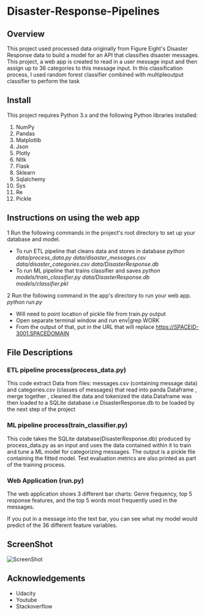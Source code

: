 # Disaster-Response-Pipelines

## Overview
This project used processed data originally from Figure Eight's Disaster Response data to build a model for an API that classifies disaster messages. This project, a web app is created to read in a user message input and then assign up to 36 categories to this message input. In this classification process, I used random forest classifier combined with multipleoutput classifier to perform the task

## Install
This project requires Python 3.x and the following Python libraries installed:
1.	NumPy
2.	Pandas
3.	Matplotlib
4.	Json
5.	Plotly
6.	Nltk
7.	Flask
8.	Sklearn
9.	Sqlalchemy
10.	Sys
11.	Re
12.	Pickle

## Instructions on using the web app

1	Run the following commands in the project's root directory to set up your database and model.
  -	To run ETL pipeline that cleans data and stores in database _python data/process_data.py data/disaster_messages.csv data/disaster_categories.csv data/DisasterResponse.db_
  -	To run ML pipeline that trains classifier and saves _python models/train_classifier.py data/DisasterResponse.db models/classifier.pkl_

2	Run the following command in the app's directory to run your web app. _python run.py_
  -	Will need to point location of pickle file from train.py output
  -	Open separate terminal window and run env|grep WORK
  -	From the output of that, put in the URL that will replace https://SPACEID-3001.SPACEDOMAIN


## File Descriptions
### ETL pipeline process(process_data.py)
This code extract Data from  files: messages.csv (containing message data) and categories.csv (classes of messages) that read into  panda Dataframe , merge together , cleaned   the data and tokenized the data.Dataframe was then loaded to a SQLite database i.e DisasterResponse.db to be loaded by the next step of the project

### ML pipeline process(train_classifier.py)
This code takes the SQLite database(DisasterResponse.db) produced by process_data.py as an input and uses the data contained within it to train and tune a ML model for categorizing messages. The output is a pickle file containing the fitted model. Test evaluation metrics are also printed as part of the training process.

### Web Application (run.py)
The web application shows 3 different bar charts: Genre frequency, top 5 response features, and the top 5 words most frequently used in the messages.

If you put in a message into the text bar, you can see what my model would predict of the 36 different feature variables.

## ScreenShot
![ScreenShot](https://raw.github.com/{username}/{repository}/{branch}/{path})


## Acknowledgements
- Udacity
- Youtube
- Stackoverflow

